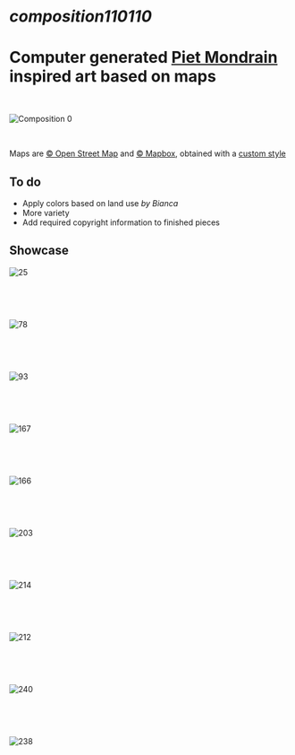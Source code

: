 # _composition110110_ 
# Computer generated [Piet Mondrain](https://en.wikipedia.org/wiki/Piet_Mondrian) inspired art based on maps

&nbsp;

![Composition 0](https://user-images.githubusercontent.com/1673956/37531398-493224c2-28f9-11e8-8ed5-5ff921bd03ca.png)

&nbsp;

Maps are [© Open Street Map](https://www.openstreetmap.org/) and [© Mapbox](https://www.mapbox.com/about/maps/), obtained with a [custom style](https://www.mapbox.com/studio/styles/amadeusw/cjetm5php2jee2rpg7uijknjq/)

## To do
* Apply colors based on land use _by Bianca_
* More variety
* Add required copyright information to finished pieces

## Showcase

![25](https://user-images.githubusercontent.com/1673956/37532112-57c0ac82-28fb-11e8-818a-d5cec684148c.png)

&nbsp;

&nbsp;

![78](https://user-images.githubusercontent.com/1673956/37532162-7fd89108-28fb-11e8-9114-084dee468768.png)

&nbsp;

&nbsp;

![93](https://user-images.githubusercontent.com/1673956/37532205-9736fe02-28fb-11e8-835c-30a5fe072d1c.png)

&nbsp;

&nbsp;

![167](https://user-images.githubusercontent.com/1673956/37532274-c73e5c08-28fb-11e8-8b73-435386105eac.png)

&nbsp;

&nbsp;

![166](https://user-images.githubusercontent.com/1673956/37532275-c8d5a18e-28fb-11e8-9e8b-6d921ba9cfd6.png)

&nbsp;

&nbsp;

![203](https://user-images.githubusercontent.com/1673956/37532307-e7b213ee-28fb-11e8-9f4d-ce1c39f69519.png)

&nbsp;

&nbsp;

![214](https://user-images.githubusercontent.com/1673956/37532323-f15f75da-28fb-11e8-8d48-69a6b0d78f50.png)

&nbsp;

&nbsp;

![212](https://user-images.githubusercontent.com/1673956/37532330-f9cf66bc-28fb-11e8-8ae0-7c02c0778a1b.png)

&nbsp;

&nbsp;

![240](https://user-images.githubusercontent.com/1673956/37532377-18fd3c8a-28fc-11e8-9f94-68badf2f17db.png)

&nbsp;

&nbsp;

![238](https://user-images.githubusercontent.com/1673956/37532381-1a4791d0-28fc-11e8-8068-b90f5c8423b4.png)

&nbsp;

&nbsp;
